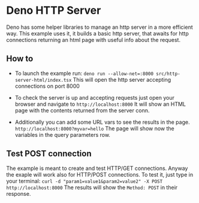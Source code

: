 # Deno HTTP Server
Deno has some helper libraries to manage an http server in a more efficient way. 
This example uses it, it builds a basic http server, that awaits for http connections returning an html page with useful info about the request. 

## How to

* To launch the example run:
  `deno run --allow-net=:8000 src/http-server-html/index.tsx`
  This will open the http server accepting connections on port 8000

* To check the server is up and accepting requests just open your browser and navigate to `http://localhost:8000`
  It will show an HTML page with the contents returned from the server conn.

* Additionally you can add some URL vars to see the results in the page.
  `http://localhost:8000?myvar=hello` 
  The page will show now the variables in the query parameters row.

## Test POST connection
The example is meant to create and test HTTP/GET connections. Anyway the exaple will work also for HTTP/POST connections. 
To test it, just type in your terminal:
`curl -d "param1=value1&param2=value2" -X POST http://localhost:8000`
The results will show the `Method: POST` in their response.
